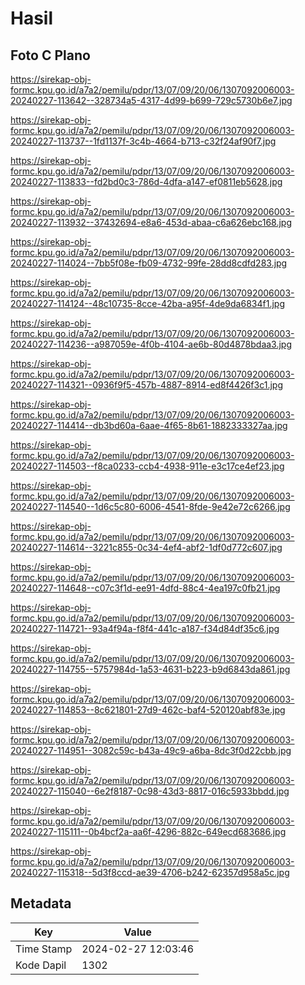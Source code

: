 # Hasil

## Foto C Plano

https://sirekap-obj-formc.kpu.go.id/a7a2/pemilu/pdpr/13/07/09/20/06/1307092006003-20240227-113642--328734a5-4317-4d99-b699-729c5730b6e7.jpg

https://sirekap-obj-formc.kpu.go.id/a7a2/pemilu/pdpr/13/07/09/20/06/1307092006003-20240227-113737--1fd1137f-3c4b-4664-b713-c32f24af90f7.jpg

https://sirekap-obj-formc.kpu.go.id/a7a2/pemilu/pdpr/13/07/09/20/06/1307092006003-20240227-113833--fd2bd0c3-786d-4dfa-a147-ef0811eb5628.jpg

https://sirekap-obj-formc.kpu.go.id/a7a2/pemilu/pdpr/13/07/09/20/06/1307092006003-20240227-113932--37432694-e8a6-453d-abaa-c6a626ebc168.jpg

https://sirekap-obj-formc.kpu.go.id/a7a2/pemilu/pdpr/13/07/09/20/06/1307092006003-20240227-114024--7bb5f08e-fb09-4732-99fe-28dd8cdfd283.jpg

https://sirekap-obj-formc.kpu.go.id/a7a2/pemilu/pdpr/13/07/09/20/06/1307092006003-20240227-114124--48c10735-8cce-42ba-a95f-4de9da6834f1.jpg

https://sirekap-obj-formc.kpu.go.id/a7a2/pemilu/pdpr/13/07/09/20/06/1307092006003-20240227-114236--a987059e-4f0b-4104-ae6b-80d4878bdaa3.jpg

https://sirekap-obj-formc.kpu.go.id/a7a2/pemilu/pdpr/13/07/09/20/06/1307092006003-20240227-114321--0936f9f5-457b-4887-8914-ed8f4426f3c1.jpg

https://sirekap-obj-formc.kpu.go.id/a7a2/pemilu/pdpr/13/07/09/20/06/1307092006003-20240227-114414--db3bd60a-6aae-4f65-8b61-1882333327aa.jpg

https://sirekap-obj-formc.kpu.go.id/a7a2/pemilu/pdpr/13/07/09/20/06/1307092006003-20240227-114503--f8ca0233-ccb4-4938-911e-e3c17ce4ef23.jpg

https://sirekap-obj-formc.kpu.go.id/a7a2/pemilu/pdpr/13/07/09/20/06/1307092006003-20240227-114540--1d6c5c80-6006-4541-8fde-9e42e72c6266.jpg

https://sirekap-obj-formc.kpu.go.id/a7a2/pemilu/pdpr/13/07/09/20/06/1307092006003-20240227-114614--3221c855-0c34-4ef4-abf2-1df0d772c607.jpg

https://sirekap-obj-formc.kpu.go.id/a7a2/pemilu/pdpr/13/07/09/20/06/1307092006003-20240227-114648--c07c3f1d-ee91-4dfd-88c4-4ea197c0fb21.jpg

https://sirekap-obj-formc.kpu.go.id/a7a2/pemilu/pdpr/13/07/09/20/06/1307092006003-20240227-114721--93a4f94a-f8f4-441c-a187-f34d84df35c6.jpg

https://sirekap-obj-formc.kpu.go.id/a7a2/pemilu/pdpr/13/07/09/20/06/1307092006003-20240227-114755--5757984d-1a53-4631-b223-b9d6843da861.jpg

https://sirekap-obj-formc.kpu.go.id/a7a2/pemilu/pdpr/13/07/09/20/06/1307092006003-20240227-114853--8c621801-27d9-462c-baf4-520120abf83e.jpg

https://sirekap-obj-formc.kpu.go.id/a7a2/pemilu/pdpr/13/07/09/20/06/1307092006003-20240227-114951--3082c59c-b43a-49c9-a6ba-8dc3f0d22cbb.jpg

https://sirekap-obj-formc.kpu.go.id/a7a2/pemilu/pdpr/13/07/09/20/06/1307092006003-20240227-115040--6e2f8187-0c98-43d3-8817-016c5933bbdd.jpg

https://sirekap-obj-formc.kpu.go.id/a7a2/pemilu/pdpr/13/07/09/20/06/1307092006003-20240227-115111--0b4bcf2a-aa6f-4296-882c-649ecd683686.jpg

https://sirekap-obj-formc.kpu.go.id/a7a2/pemilu/pdpr/13/07/09/20/06/1307092006003-20240227-115318--5d3f8ccd-ae39-4706-b242-62357d958a5c.jpg


## Metadata

| Key        | Value               |
| ---------- | ------------------- |
| Time Stamp | 2024-02-27 12:03:46 |
| Kode Dapil | 1302                |



